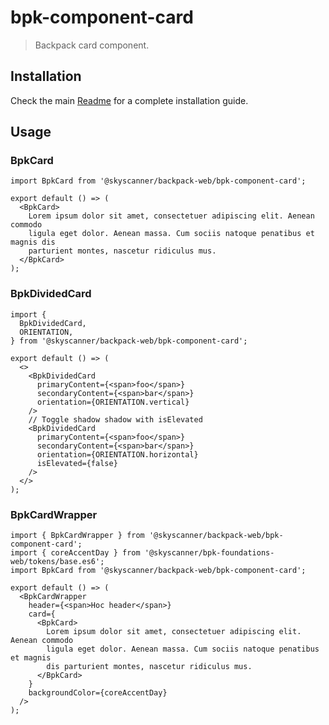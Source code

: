 # bpk-component-card

> Backpack card component.

## Installation

Check the main [Readme](https://github.com/skyscanner/backpack#usage) for a complete installation guide.

## Usage

### BpkCard

```tsx
import BpkCard from '@skyscanner/backpack-web/bpk-component-card';

export default () => (
  <BpkCard>
    Lorem ipsum dolor sit amet, consectetuer adipiscing elit. Aenean commodo
    ligula eget dolor. Aenean massa. Cum sociis natoque penatibus et magnis dis
    parturient montes, nascetur ridiculus mus.
  </BpkCard>
);
```

### BpkDividedCard

```tsx
import {
  BpkDividedCard,
  ORIENTATION,
} from '@skyscanner/backpack-web/bpk-component-card';

export default () => (
  <>
    <BpkDividedCard
      primaryContent={<span>foo</span>}
      secondaryContent={<span>bar</span>}
      orientation={ORIENTATION.vertical}
    />
    // Toggle shadow shadow with isElevated
    <BpkDividedCard
      primaryContent={<span>foo</span>}
      secondaryContent={<span>bar</span>}
      orientation={ORIENTATION.horizontal}
      isElevated={false}
    />
  </>
);
```

### BpkCardWrapper

```tsx
import { BpkCardWrapper } from '@skyscanner/backpack-web/bpk-component-card';
import { coreAccentDay } from '@skyscanner/bpk-foundations-web/tokens/base.es6';
import BpkCard from '@skyscanner/backpack-web/bpk-component-card';

export default () => (
  <BpkCardWrapper
    header={<span>Hoc header</span>}
    card={
      <BpkCard>
        Lorem ipsum dolor sit amet, consectetuer adipiscing elit. Aenean commodo
        ligula eget dolor. Aenean massa. Cum sociis natoque penatibus et magnis
        dis parturient montes, nascetur ridiculus mus.
      </BpkCard>
    }
    backgroundColor={coreAccentDay}
  />
);
```